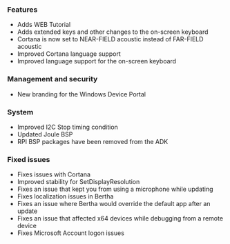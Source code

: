 ### Features
- Adds WEB Tutorial
- Adds extended keys and other changes to the on-screen keyboard
- Cortana is now set to NEAR-FIELD acoustic instead of FAR-FIELD acoustic
- Improved Cortana language support
- Improved language support for the  on-screen keyboard

### Management and security
- New branding for the Windows Device Portal

### System
- Improved I2C Stop timing condition
- Updated Joule BSP
- RPI BSP packages have been removed from the ADK

### Fixed issues
- Fixes issues with Cortana
- Improved stability for SetDisplayResolution
- Fixes an issue that kept you from using a microphone while updating
- Fixes localization issues in Bertha
- Fixes an issue where Bertha would override the default app after an update
- Fixes an issue that affected x64 devices while debugging from a remote device
- Fixes Microsoft Account logon issues
